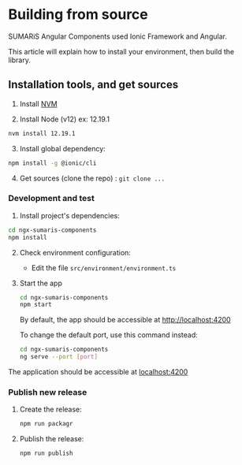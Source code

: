 # Building from source

SUMARiS Angular Components used Ionic Framework and Angular.

This article will explain how to install your environment, then build the library.

## Installation tools, and get sources

1. Install [NVM](https://github.com/nvm-sh/nvm)

2. Install Node (v12) ex: 12.19.1
```bash
nvm install 12.19.1
```

3. Install global dependency: 
```bash
npm install -g @ionic/cli 
```

4. Get sources (clone the repo) : `git clone ...`

### Development and test

1. Install project's dependencies:
```bash
cd ngx-sumaris-components
npm install
```

2. Check environment configuration:

   - Edit the file `src/environment/environment.ts`
   
3. Start the app
    ```bash
    cd ngx-sumaris-components
    npm start
    ```
   By default, the app should be accessible at [http://localhost:4200](http://localhost:4200)
   
   To change the default port, use this command instead:
    
    ```bash
    cd ngx-sumaris-components
    ng serve --port [port]
    ```

The application should be accessible at [localhost:4200](http://localhost:4200)

### Publish new release

1. Create the release:
    ```bash
    npm run packagr
    ```

2. Publish the release:
    ```bash
    npm run publish
    ```
